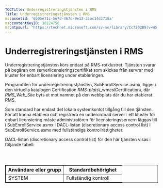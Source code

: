 ```yaml
---
TOCTitle: Underregistreringstjänsten i RMS
Title: Underregistreringstjänsten i RMS
ms:assetid: '6b05e71c-5e7d-467c-9e13-35ac14d3718a'
ms:contentKeyID: 18124758
ms:mtpsurl: 'https://technet.microsoft.com/sv-se/library/Cc720289(v=WS.10)'
---
```


Underregistreringstjänsten i RMS
================================

Underregistreringstjänsten körs endast på RMS-rotklustret. Tjänsten svarar på begäran om serverlicensieringscertifikat som skickas från servrar med kluster för enbart licensiering under etableringen.

Programfilen för underregistreringstjänsten, SubEnrollService.asmx, ligger i den virtuella katalogen Certification *RMS-plats*\\\_wmcs\\Certification\\, där *RMS\_Web\_Site* byts ut mot namnet på den webbplats där du har etablerat RMS.

Som standard har endast det lokala systemkontot tillgång till den tjänsten. För att kunna etablera och registrera en underordnad server i ett kluster för enbart licensiering måste administratören för licensieringsservern läggas till i SubEnrollService.asmx i DACL-listan (discretionary access control list) i SubEnrollService.asmx med fullständiga kontrollrättigheter.

DACL-listan (discretionary access control list) för den här tjänsten visas i följande tabell:

###  

 
<table style="border:1px solid black;">
<colgroup>
<col width="50%" />
<col width="50%" />
</colgroup>
<thead>
<tr class="header">
<th style="border:1px solid black;" >Användare eller grupp</th>
<th style="border:1px solid black;" >Standardbehörighet</th>
</tr>
</thead>
<tbody>
<tr class="odd">
<td style="border:1px solid black;">SYSTEM</td>
<td style="border:1px solid black;">Fullständig kontroll</td>
</tr>
</tbody>
</table>
